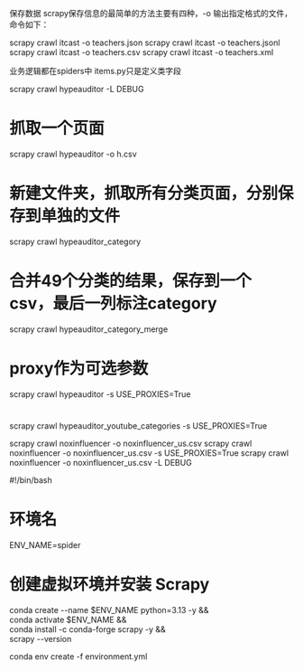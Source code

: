 保存数据
scrapy保存信息的最简单的方法主要有四种，-o 输出指定格式的文件，命令如下：

scrapy crawl itcast -o teachers.json
scrapy crawl itcast -o teachers.jsonl
scrapy crawl itcast -o teachers.csv
scrapy crawl itcast -o teachers.xml

业务逻辑都在spiders中
items.py只是定义类字段


scrapy crawl hypeauditor -L DEBUG

# 抓取一个页面
scrapy crawl hypeauditor -o h.csv

# 新建文件夹，抓取所有分类页面，分别保存到单独的文件
scrapy crawl hypeauditor_category

# 合并49个分类的结果，保存到一个csv，最后一列标注category
scrapy crawl hypeauditor_category_merge

# proxy作为可选参数
scrapy crawl hypeauditor -s USE_PROXIES=True

# 
scrapy crawl hypeauditor_youtube_categories -s USE_PROXIES=True



scrapy crawl noxinfluencer -o noxinfluencer_us.csv
scrapy crawl noxinfluencer -o noxinfluencer_us.csv -s USE_PROXIES=True
scrapy crawl noxinfluencer -o noxinfluencer_us.csv -L DEBUG

#!/bin/bash
# 环境名
ENV_NAME=spider
# 创建虚拟环境并安装 Scrapy
conda create --name $ENV_NAME python=3.13 -y && \
conda activate $ENV_NAME && \
conda install -c conda-forge scrapy -y && \
scrapy --version


conda env create -f environment.yml
